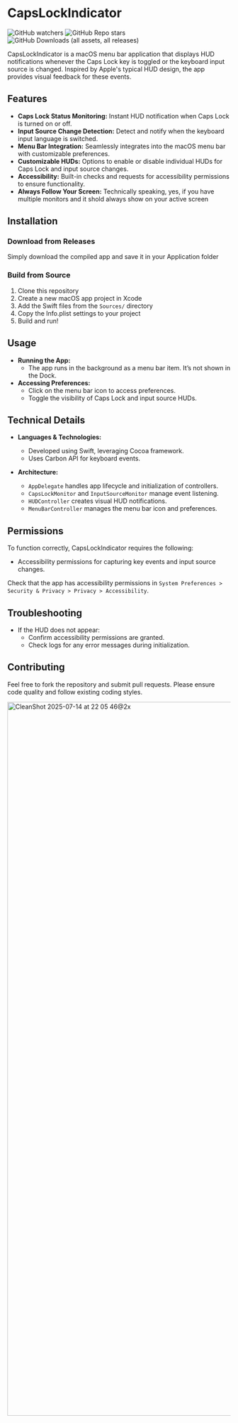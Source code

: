 # CapsLockIndicator
![GitHub watchers](https://img.shields.io/github/watchers/azurerelish/CapsLockIndicator) 
![GitHub Repo stars](https://img.shields.io/github/stars/azurerelish/CapsLockIndicator) 
![GitHub Downloads (all assets, all releases)](https://img.shields.io/github/downloads/azurerelish/CapsLockIndicator/total)


CapsLockIndicator is a macOS menu bar application that displays HUD notifications whenever the Caps Lock key is toggled or the keyboard input source is changed. Inspired by Apple's typical HUD design, the app provides visual feedback for these events.

## Features

- **Caps Lock Status Monitoring:** Instant HUD notification when Caps Lock is turned on or off.
- **Input Source Change Detection:** Detect and notify when the keyboard input language is switched.
- **Menu Bar Integration:** Seamlessly integrates into the macOS menu bar with customizable preferences.
- **Customizable HUDs:** Options to enable or disable individual HUDs for Caps Lock and input source changes.
- **Accessibility:** Built-in checks and requests for accessibility permissions to ensure functionality.
- **Always Follow Your Screen:** Technically speaking, yes, if you have multiple monitors and it shold always show on your active screen

## Installation
### Download from Releases
Simply download the compiled app and save it in your Application folder

### Build from Source
1. Clone this repository
2. Create a new macOS app project in Xcode
3. Add the Swift files from the `Sources/` directory
4. Copy the Info.plist settings to your project
5. Build and run!

## Usage

- **Running the App:**
  - The app runs in the background as a menu bar item. It’s not shown in the Dock.
- **Accessing Preferences:**
  - Click on the menu bar icon to access preferences.
  - Toggle the visibility of Caps Lock and input source HUDs.

## Technical Details

- **Languages & Technologies:**
  - Developed using Swift, leveraging Cocoa framework.
  - Uses Carbon API for keyboard events.

- **Architecture:**
  - `AppDelegate` handles app lifecycle and initialization of controllers.
  - `CapsLockMonitor` and `InputSourceMonitor` manage event listening.
  - `HUDController` creates visual HUD notifications.
  - `MenuBarController` manages the menu bar icon and preferences.

## Permissions

To function correctly, CapsLockIndicator requires the following:
- Accessibility permissions for capturing key events and input source changes.

Check that the app has accessibility permissions in `System Preferences > Security & Privacy > Privacy > Accessibility`.

## Troubleshooting

- If the HUD does not appear:
  - Confirm accessibility permissions are granted.
  - Check logs for any error messages during initialization.

## Contributing

Feel free to fork the repository and submit pull requests. Please ensure code quality and follow existing coding styles.



<img width="1566" height="1610" alt="CleanShot 2025-07-14 at 22 05 46@2x" src="https://github.com/user-attachments/assets/ed79dd7f-6243-46ad-8e6c-b9c4f7161587" />

